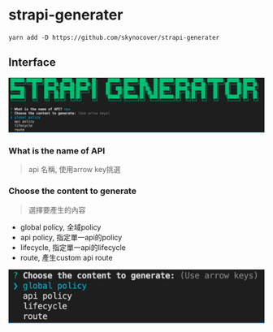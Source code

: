 # strapi-generater

```
yarn add -D https://github.com/skynocover/strapi-generater
```

## Interface

![info](assets/info.png)

### What is the name of API

> api 名稱, 使用arrow key挑選

### Choose the content to generate

> 選擇要產生的內容

- global policy, 全域policy
- api policy, 指定單一api的policy
- lifecycle, 指定單一api的lifecycle
- route, 產生custom api route

![content](assets/content.png)

